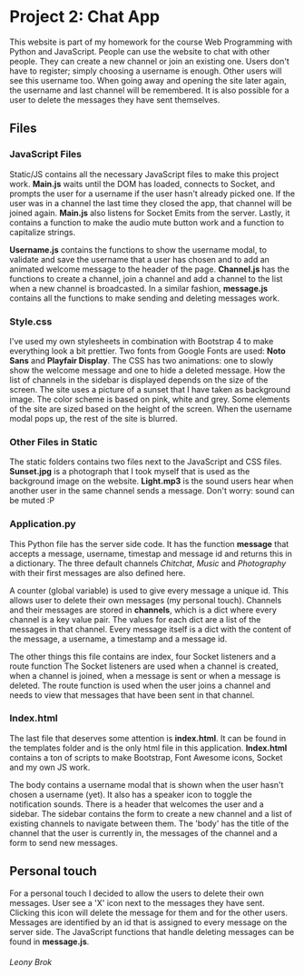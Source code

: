 # Project 2: Chat App

This website is part of my homework for the course Web Programming with Python and JavaScript.
People can use the website to chat with other people. They can create a new channel or join an existing one.
Users don't have to register; simply choosing a username is enough. Other users will see this username too.
When going away and opening the site later again, the username and last channel will be remembered.
It is also possible for a user to delete the messages they have sent themselves.

## Files

### JavaScript Files
Static/JS contains all the necessary JavaScript files to make this project work.
**Main.js** waits until the DOM has loaded, connects to Socket,
and prompts the user for a username if the user hasn't already picked one.
If the user was in a channel the last time they closed the app, that channel will be joined again.
**Main.js** also listens for Socket Emits from the server.
Lastly, it contains a function to make the audio mute button work and a function to capitalize strings.

**Username.js** contains the functions to show the username modal, to validate and save the username that a user has chosen
and to add an animated welcome message to the header of the page.
**Channel.js** has the functions to create a channel, join a channel and add a channel to the list when a new channel is broadcasted.
In a similar fashion, **message.js** contains all the functions to make sending and deleting messages work.

### Style.css
I've used my own stylesheets in combination with Bootstrap 4 to make everything look a bit prettier.
Two fonts from Google Fonts are used: **Noto Sans** and **Playfair Display**.
The CSS has two animations: one to slowly show the welcome message and one to hide a deleted message.
How the list of channels in the sidebar is displayed depends on the size of the screen.
The site uses a picture of a sunset that I have taken as background image.
The color scheme is based on pink, white and grey.
Some elements of the site are sized based on the height of the screen.
When the username modal pops up, the rest of the site is blurred.

### Other Files in Static
The static folders contains two files next to the JavaScript and CSS files.
**Sunset.jpg** is a photograph that I took myself that is used as the background image on the website.
**Light.mp3** is the sound users hear when another user in the same channel sends a message. Don't worry: sound can be muted :P

### Application.py
This Python file has the server side code.
It has the function **message** that accepts a message, username, timestap and message id and returns this in a dictionary.
The three default channels *Chitchat*, *Music* and *Photography* with their first messages are also defined here.

A counter (global variable) is used to give every message a unique id.
This allows user to delete their own messages (my personal touch).
Channels and their messages are stored in **channels**, which is a dict where every channel is a key value pair.
The values for each dict are a list of the messages in that channel.
Every message itself is a dict with the content of the message, a username, a timestamp and a message id.

The other things this file contains are index, four Socket listeners and a route function
The Socket listeners are used when a channel is created, when a channel is joined, when a message is sent or when a message is deleted.
The route function is used when the user joins a channel and needs to view that messages that have been sent in that channel.

### Index.html
The last file that deserves some attention is **index.html**.
It can be found in the templates folder and is the only html file in this application.
**Index.html** contains a ton of scripts to make Bootstrap, Font Awesome icons, Socket and my own JS work.

The body contains a username modal that is shown when the user hasn't chosen a username (yet).
It also has a speaker icon to toggle the notification sounds.
There is a header that welcomes the user and a sidebar.
The sidebar contains the form to create a new channel and a list of existing channels to navigate between them.
The 'body' has the title of the channel that the user is currently in, the messages of the channel and a form to send new messages.

## Personal touch
For a personal touch I decided to allow the users to delete their own messages. 
User see a 'X' icon next to the messages they have sent.
Clicking this icon will delete the message for them and for the other users.
Messages are identified by an id that is assigned to every message on the server side.
The JavaScript functions that handle deleting messages can be found in **message.js**.

###### Leony Brok
